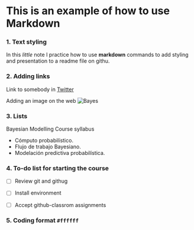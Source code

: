 # This is an example of how to use Markdown
### 1. Text styling
In this *little* note I practice how to use **markdown** commands to add styling and presentation to a readme file on githu. 


### 2. Adding links
Link to somebody in [Twitter](https://twitter.com/domenicogiannon)

Adding an image on the web ![Bayes](https://marvel-b1-cdn.bc0a.com/f00000000100045/www.elmhurst.edu/wp-content/uploads/2019/08/amazing-thomas-bayes-illustration.jpg)


### 3. Lists
Bayesian Modelling Course syllabus
- Cómputo probabilístico.
- Flujo de trabajo Bayesiano.
- Modelación predictiva probabilística.

### 4. To-do list for starting the course 
- [ ] Review git and githug
- [ ] Install environment
- [ ] Accept github-classrom assignments


### 5. Coding format `#ffffff`
